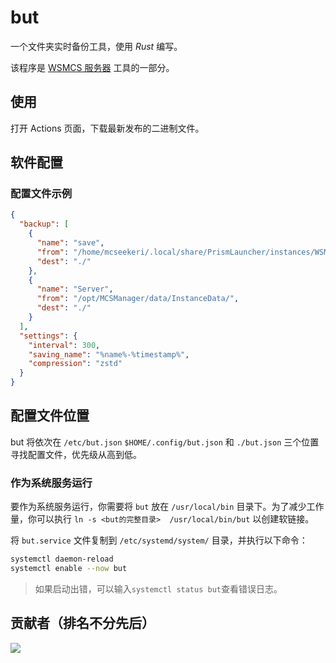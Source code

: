 # but

一个文件夹实时备份工具，使用 *Rust* 编写。

该程序是 [WSMCS 服务器](https://www.wsmcs.top) 工具的一部分。

## 使用

打开 Actions 页面，下载最新发布的二进制文件。

## 软件配置

### 配置文件示例
```json
{
  "backup": [
    {
      "name": "save",
      "from": "/home/mcseekeri/.local/share/PrismLauncher/instances/WSMCS/.minecraft/saves/",
      "dest": "./"
    },
    {
      "name": "Server",
      "from": "/opt/MCSManager/data/InstanceData/",
      "dest": "./"
    }
  ],
  "settings": {
    "interval": 300,
    "saving_name": "%name%-%timestamp%",
    "compression": "zstd"
  }
}
```
## 配置文件位置
but 将依次在 `/etc/but.json` `$HOME/.config/but.json` 和 `./but.json` 三个位置寻找配置文件，优先级从高到低。

### 作为系统服务运行

要作为系统服务运行，你需要将 `but` 放在 `/usr/local/bin` 目录下。为了减少工作量，你可以执行 `ln -s <but的完整目录>  /usr/local/bin/but` 以创建软链接。

将 `but.service` 文件复制到 `/etc/systemd/system/` 目录，并执行以下命令：

```bash
systemctl daemon-reload
systemctl enable --now but
```

> 如果启动出错，可以输入`systemctl status but`查看错误日志。

## 贡献者（排名不分先后）

<a href="https://github.com/SO-TS/but/graphs/contributors">
  <img src="https://contrib.rocks/image?repo=SO-TS/but" />
</a>

